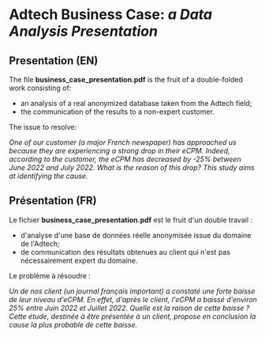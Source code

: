 # Adtech Business Case: *a Data Analysis Presentation*

## Presentation (EN)

The file **business_case_presentation.pdf** is the fruit of a double-folded work consisting of:
- an analysis of a real anonymized database taken from the Adtech field;
- the communication of the results to a non-expert customer.

The issue to resolve:

*One of our customer (a major French newspaper) has approached us because they are experiencing a strong drop in their eCPM. Indeed, according to the customer, the eCPM has decreased by -25% between June 2022 and July 2022.*
*What is the reason of this drop? This study aims at identifying the cause.*

## Présentation (FR)

Le fichier **business_case_presentation.pdf** est le fruit d'un double travail :
- d'analyse d'une base de données réelle anonymisée issue du domaine de l'Adtech;
- de communication des résultats obtenues au client qui n'est pas nécessairement expert du domaine. 

Le problème à résoudre :

*Un de nos client (un journal français important) a constaté une forte baisse de leur niveau d'eCPM. En effet, d'après le client, l'eCPM a baissé d'environ 25% entre Juin 2022 et Juillet 2022.*
*Quelle est la raison de cette baisse ? Cette étude, destinée à être présentée à un client, propose en conclusion la cause la plus probable de cette baisse.*
